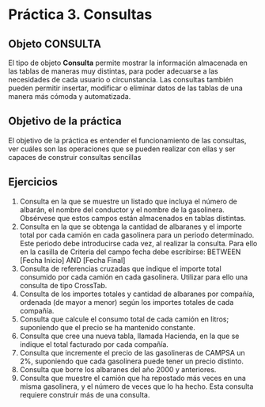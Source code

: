 # Práctica 3. Consultas


## Objeto CONSULTA
El tipo de objeto **Consulta** permite mostrar la información almacenada en las tablas de maneras muy distintas, para poder adecuarse a las necesidades de cada usuario o circunstancia.
Las consultas también pueden permitir insertar, modificar o eliminar datos de las tablas de una manera más cómoda y automatizada.

##	Objetivo de la práctica
El objetivo de la práctica es entender el funcionamiento de las consultas, ver cuáles son las operaciones que se pueden realizar con ellas y ser capaces de construir consultas sencillas

## Ejercicios
1. Consulta en la que se muestre un listado que incluya el número de albarán, el nombre del conductor y el nombre de la gasolinera. Obsérvese que estos campos están almacenados en tablas distintas.
2. Consulta en la que se obtenga la cantidad de albaranes y el importe total por cada camión en cada gasolinera para un periodo determinado. Este periodo debe introducirse cada vez, al realizar la consulta. Para ello en la casilla de Criteria del campo fecha debe escribirse: BETWEEN [Fecha Inicio] AND [Fecha Final]
3. Consulta de referencias cruzadas que indique el importe total consumido por cada camión en cada gasolinera. Utilizar para ello una consulta de tipo CrossTab.
4. Consulta de los importes totales y cantidad de albaranes por compañía, ordenada (de mayor a menor) según los importes totales de cada compañía.
5. Consulta que calcule el consumo total de cada camión en litros; suponiendo que el precio se ha mantenido constante.
6. Consulta que cree una nueva tabla, llamada Hacienda, en la que se indique el total facturado por cada compañía.
7. Consulta que incremente el precio de las gasolineras de CAMPSA un 2%, suponiendo que cada gasolinera puede tener un precio distinto.
8. Consulta que borre los albaranes del año 2000 y anteriores.
9. Consulta que muestre el camión que ha repostado más veces en una misma gasolinera, y el número de veces que lo ha hecho. Esta consulta requiere construir más de una consulta.

